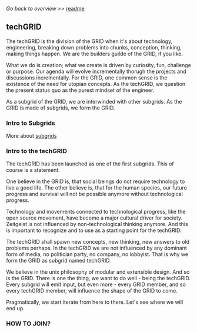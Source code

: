_Go back to overview >>_ [readme](../README.md)

## techGRID

The techGRID is the division of the GRID when it's about technology, engineering, breaking down problems into chunks, conception, thinking, making things happen. 
We are the builders guilde of the GRID, if you like. 

What we do is creation; what we create is driven by curiosity, fun, challenge or purpose. 
Our agenda will evolve incrementally thorugh the projects and discussions incrementally.
For the GRID, one common sense is the existence of the need for utopian concepts. 
As the techGRID, we question the present status quo as the purest mindset of the engineer.

As a subgrid of the GRID, we are interwinded with other subgrids.
As the GRID is made of subgrids, we form the GRID.


### Intro to Subgrids

More about [subgrids](../gridMechanics/subgrids.md)


### Intro to the techGRID

The techGRID has been launched as one of the first subgrids.
This of course is a statement.

One believe in the GRID is, that social beings do not require technology to live a good life.
The other believe is, that for the human species, our future progress and survival will not be possible anymore without technological progress.

Technology and movements connected to technological progress, like the open source movement, have become a major cultural driver for society.
Zeitgeist is not influenced by non-technological thinking anymore. And this is important to recognize and to use as a starting point for the techGRID.

The techGRID shall spawn new concepts, new thinking, new answers to old problems perhaps.
In the techGRID we are not influenced by any dominant form of media, no politician party, no company, no lobbyist.
That is why we form the GRID as subgrid named techGRID.

We believe in the unix philosophy of modular and extensible design. And so is the GRID.
There is one the thing, we want to do well - being the techGRID. 
Every subgrid will emit input, but even more - every GRID member, and so every techGRID member, will influence the shape of the GRID to come.

Pragmatically, we start iterate from here to there. Let's see where we will end up.


### HOW TO JOIN?